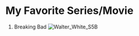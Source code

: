 # My Favorite Series/Movie
1. Breaking Bad
  ![Walter_White_S5B](https://github.com/Rolen2/app-dev/assets/168875785/a78e21f1-25dc-46c1-b72e-0d63e4d959da)
